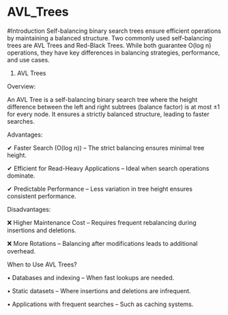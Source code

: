 # AVL_Trees
#Introduction
Self-balancing binary search trees ensure efficient operations by maintaining a balanced structure. Two commonly used self-balancing trees are AVL Trees and Red-Black Trees. While both guarantee O(log n) operations, they have key differences in balancing strategies, performance, and use cases.

1. AVL Trees

Overview:

An AVL Tree is a self-balancing binary search tree where the height difference between the left and right subtrees (balance factor) is at most ±1 for every node. It ensures a strictly balanced structure, leading to faster searches.

Advantages:

✔ Faster Search (O(log n)) – The strict balancing ensures minimal tree height.

✔ Efficient for Read-Heavy Applications – Ideal when search operations dominate.

✔ Predictable Performance – Less variation in tree height ensures consistent performance.

Disadvantages:

❌ Higher Maintenance Cost – Requires frequent rebalancing during insertions and deletions.

❌ More Rotations – Balancing after modifications leads to additional overhead.

When to Use AVL Trees?

•	Databases and indexing – When fast lookups are needed.

•	Static datasets – Where insertions and deletions are infrequent.

•	 Applications with frequent searches – Such as caching systems.
